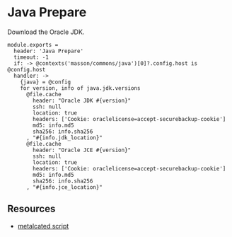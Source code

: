 
# Java Prepare

Download the Oracle JDK.

    module.exports =
      header: 'Java Prepare'
      timeout: -1
      if: -> @contexts('masson/commons/java')[0]?.config.host is @config.host
      handler: ->
        {java} = @config
        for version, info of java.jdk.versions
          @file.cache
            header: "Oracle JDK #{version}"
            ssh: null
            location: true
            headers: ['Cookie: oraclelicense=accept-securebackup-cookie']
            md5: info.md5
            sha256: info.sha256
          , "#{info.jdk_location}"
          @file.cache
            header: "Oracle JCE #{version}"
            ssh: null
            location: true
            headers: ['Cookie: oraclelicense=accept-securebackup-cookie']
            md5: info.md5
            sha256: info.sha256
          , "#{info.jce_location}"

## Resources

*   [metalcated script](https://github.com/metalcated/Scripts/blob/master/install_java.sh)
